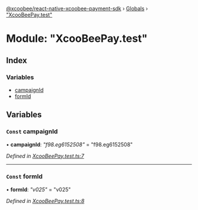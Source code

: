 [@xcoobee/react-native-xcoobee-payment-sdk](../README.md) › [Globals](../globals.md) › ["XcooBeePay.test"](_xcoobeepay_test_.md)

# Module: "XcooBeePay.test"

## Index

### Variables

* [campaignId](_xcoobeepay_test_.md#const-campaignid)
* [formId](_xcoobeepay_test_.md#const-formid)

## Variables

### `Const` campaignId

• **campaignId**: *"f98.eg6152508"* = "f98.eg6152508"

*Defined in [XcooBeePay.test.ts:7](https://github.com/XcooBee/payment-sdk-react-native/blob/b11bdcd/src/XcooBeePay.test.ts#L7)*

___

### `Const` formId

• **formId**: *"v025"* = "v025"

*Defined in [XcooBeePay.test.ts:8](https://github.com/XcooBee/payment-sdk-react-native/blob/b11bdcd/src/XcooBeePay.test.ts#L8)*
